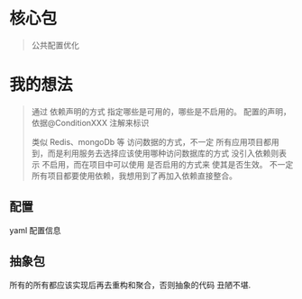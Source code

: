 # 核心包
> 公共配置优化
>
# 我的想法
> 通过 依赖声明的方式 指定哪些是可用的，哪些是不启用的。 配置的声明，依据@ConditionXXX 注解来标识
>
> 类似 Redis、mongoDb 等 访问数据的方式，不一定 所有应用项目都用到，而是利用服务去选择应该使用哪种访问数据库的方式
> 没引入依赖则表示 不启用，而在项目中可以使用 是否启用的方式来 使其是否生效。
> 不一定所有项目都要使用依赖，我想用到了再加入依赖直接整合。
## 配置 
yaml 配置信息

## 抽象包

所有的所有都应该实现后再去重构和聚合，否则抽象的代码 丑陋不堪.
